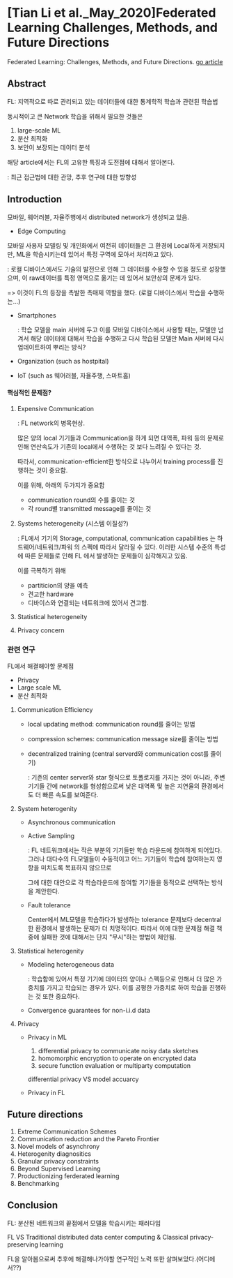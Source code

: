# [Tian Li et al._May_2020]Federated Learning Challenges, Methods, and Future Directions

Federated Learning: Challenges, Methods, and Future Directions. <a href="https://ieeexplore.ieee.org/abstract/document/9084352">go article</a>



## Abstract

FL: 지역적으로 따로 관리되고 있는 데이터들에 대한 통계학적 학습과 관련된 학습법

동시적이고 큰 Network 학습을 위해서 필요한 것들은

1. large-scale ML
2. 분산 최적화
3. 보안이 보장되는 데이터 분석

해당 article에서는 FL의 고유한 특징과 도전점에 대해서 알아본다.

: 최근 접근법에 대한 관망, 추후 연구에 대한 방향성



## Introduction

모바일, 웨어러블, 자율주행에서 distributed network가 생성되고 있음.

* Edge Computing

모바일 사용자 모델링 및 개인화에서 여전히 데이터들은 그 환경에 Local하게 저장되지만, ML을 학습시키는데 있어서 특정 구역에 모아서 처리하고 있다.

: 로컬 디바이스에서도 기술의 발전으로 인해 그 데이터를 수용할 수 있을 정도로 성장했으며, 이 raw데이터를 특정 영역으로 옮기는 데 있어서 보안상의 문제가 있다.

=> 이것이 FL의 등장을 촉발한 촉매제 역할을 했다. (로컬 디바이스에서 학습을 수행하는...)

* Smartphones

  : 학습 모델을 main 서버에 두고 이를 모바일 디바이스에서 사용할 때는, 모델만 넘겨서 해당 데이터에 대해서 학습을 수행하고 다시 학습된 모델만 Main 서버에 다시 업데이트하여 뿌리는 방식?

* Organization (such as hostpital)

* IoT (such as 웨어러블, 자율주행, 스마트홈)



#### 핵심적인 문제점?

1. Expensive Communication

   : FL network의 병목현상.

    많은 양의 local 기기들과 Communication을 하게 되면 대역폭, 파워 등의 문제로 인해 연산속도가 기존의 local에서 수행하는 것 보다 느려질 수 있다는 것.

   따라서, communication-efficient한 방식으로 나누어서 training process를 진행하는 것이 중요함.

   이를 위해, 아래의 두가지가 중요함

   * communication round의 수를 줄이는 것
   * 각 round별 transmitted message를 줄이는 것



2. Systems heterogeneity (시스템 이질성?)

   : FL에서 기기의 Storage, computational, communication capabilities 는 하드웨어/네트워크/파워 의 스펙에 따라서 달라질 수 있다. 이러한 시스템 수준의 특성에 따른 문제들로 인해 FL 에서 발생하는 문제들이 심각해지고 있음.

   이를 극복하기 위해

   * partiticion의 양을 예측
   * 견고한 hardware
   * 디바이스와 연결되는 네트워크에 있어서 견고함.



3. Statistical heterogeneity

4. Privacy concern



### 관련 연구

FL에서 해결해야할 문제점

* Privacy
* Large scale ML
* 분산 최적화



1. Communication Efficiency

   * local updating method: communication round를 줄이는 방법

   * compression schemes: communication message size를 줄이는 방법

   * decentralized training (central serverd와 communication cost를 줄이기)

     : 기존의 center server와 star 형식으로 토폴로지를 가지는 것이 아니라, 주변 기기들 간에 network를 형성함으로써 낮은 대역폭 및 높은 지연율의 환경에서도 더 빠른 속도를 보여준다.

2. System heterogenity

   * Asynchronous communication

   * Active Sampling

     : FL 네트워크에서는 작은 부분의 기기들만 학습 라운드에 참여하게 되어있다. 그러나 대다수의 FL모델들이 수동적이고 어느 기기들이 학습에 참여하는지 영항을 미치도록 목표하지 않으므로

     그에 대한 대안으로 각 학습라운드에 참여할 기기들을 동적으로 선택하는 방식을 제안한다.

   * Fault tolerance

     Center에서 ML모델을 학습하다가 발생하는 tolerance 문제보다 decentral한 환경에서 발생하는 문제가 더 치명적이다. 따라서 이에 대한 문제점 해결 책 중에 실패한 것에 대해서는 단지 "무시"하는 방법이 제안됨.

3. Statistical heterogenity

   * Modeling heterogeneous data

     : 학습함에 있어서 특정 기기에 데이터의 양이나 스펙등으로 인해서 더 많은 가중치를 가지고 학습되는 경우가 있다. 이를 공평한 가중치로 하여 학습을 진행하는 것 또한 중요하다.

   * Convergence guarantees for non-i.i.d data

4. Privacy

   * Privacy in ML

     1. differential privacy to communicate noisy data sketches
     2. homomorphic encryption to operate on encrypted data
     3. secure function evaluation or multiparty computation

     differential privacy VS model accuarcy

   * Privacy in FL



## Future directions

1. Extreme Communication Schemes
2. Communication reduction and the Pareto Frontier
3. Novel models of asynchrony
4. Heterogenity diagnositics
5. Granular privacy constraints
6. Beyond Supervised Learning
7. Productionizing ferderated learning
8. Benchmarking



## Conclusion

FL: 분산된 네트워크의 끝점에서 모델을 학습시키는 패러다임

FL VS Traditional distributed data center computing & Classical privacy-preserving learning

FL을 알아봄으로써 추후에 해결해나가야할 연구적인 노력 또한 살펴보았다.(어디에서??)